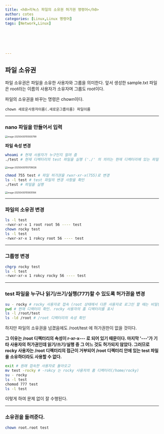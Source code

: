 ```yaml
---
title: <h0>리눅스 파일의 소유권 허가권 명령어</h0>
author: cotes 
categories: [Linux,Linux 명령어]
tags: [Network,Linux]






---
```


## 파일 소유권

파일 소유권은 파일을 소유한 사용자와 그룹을 의미한다. 앞서 생성한 sample.txt 파일은 root라는 이름의 사용자가 소유자며 그룹도 root이다.

파일의 소유권을 바꾸는 명령은 chown이다.

```apl
chown 새로운사용자이름(.새로운그룹이름) 파일이름
```

------

### nano 파일을 만들어서 입력

<img src="../../../assets/cisco_post_img/2025-04-30-파일의 소유권 허가권 명령어//image-20250430155500799.png" alt="image-20250430155500799" style="zoom:50%;" />

**파일 속성 변경**

```bash
whoami # 현재 사용자가 누구인지 알려 줌
./test # 현재 디렉터리의 test 파일을 실행 ('./' 의 의미는 현재 디렉터리에 있는 파일을 의미)
```

<img src="../../../assets/cisco_post_img/2025-04-30-파일의 소유권 허가권 명령어//image-20250430155709026.png" alt="image-20250430155709026" style="zoom:50%;" />

```bash
chmod 755 test # 파일 허가권을 rwxr-xr-x(755)로 변경
ls -l test # test 파일의 변경 사항을 확인
./test # 파일을 실행
```

<img src="../../../assets/cisco_post_img/2025-04-30-파일의 소유권 허가권 명령어//image-20250430155935184.png" alt="image-20250430155935184" style="zoom:50%;" />

------

### 파일의 소유권 변경

```bash
ls -l test
-rwxr-xr-x 1 root root 56 ---- test
chown rocky test
ls -l test
-rwxr-xr-x 1 rokcy root 56 ---- test
```

------

### 그룹명 변경

```bash
chgrp rocky test
ls -l test
-rwxr-xr-x 1 rokcy rocky 56 ---- test
```

------

### test 파일을 누구나 읽기/쓰기/실행(777)할 수 있도록 허가권을 변경

```bash
su - rocky # rocky 사용자로 접속 (root 상태에서 다른 사용자로 로그인 할 때는 비밀번호를 묻지 않음 -> 현재 디렉터리 확인. rocky 사용자의 홈 디렉터리를 표시)
pwd # 현재 디렉터리 확인. rocky 사용자의 홈 디렉터리를 표시
ls -l /root/test
ls -ld /root # /root 디렉터리의 속성 확인
```

하지만 파일의 소유권을 넘겼음에도 /root/test 에 허가권한이 없을 것이다.

**그 이유는 /root 디렉터리의 속성이 r-xr-x--- 로 되어 있기 때문이다. 마지막 '---'가 기타 사용자의 허가권인데 읽기/쓰기/실행 중 그 어느 것도 허가되지 않았다. 그러므로 rocky 사용자는 /root 디렉터리의 접근이 거부되어 /root 디렉터리 안에 있는 test 파일을 소유하더라도 사용할 수 없다.**

```bash
exit # 원래 접속한 사용자로 돌아오고
mv test -rocky # -rokcy 는 rocky 사용자의 홈 디렉터리(/home/rocky)
su - rocky
ls -l test
chomod 777 test
ls -l test
```

이렇게 하여 문제 없이 잘 수행된다.

------

### 소유권을 돌려준다.

```bash
chown root.root test
```

